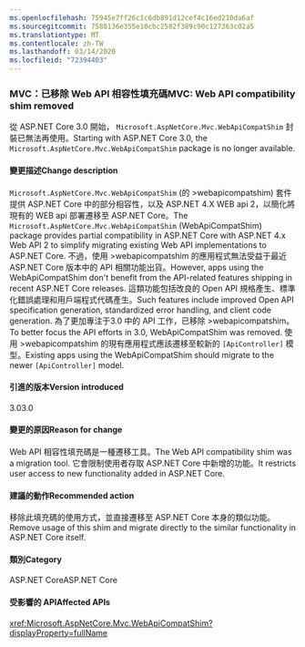 ```yaml
---
ms.openlocfilehash: 75945e7ff26c1c6db891d12cef4c16ed210da6af
ms.sourcegitcommit: 7588136e355e10cbc2582f389c90c127363c02a5
ms.translationtype: MT
ms.contentlocale: zh-TW
ms.lasthandoff: 03/14/2020
ms.locfileid: "72394403"
---
```

### <a name="mvc-web-api-compatibility-shim-removed"></a><span data-ttu-id="e5f9c-101">MVC：已移除 Web API 相容性填充碼</span><span class="sxs-lookup"><span data-stu-id="e5f9c-101">MVC: Web API compatibility shim removed</span></span>

<span data-ttu-id="e5f9c-102">從 ASP.NET Core 3.0 開始， `Microsoft.AspNetCore.Mvc.WebApiCompatShim` 封裝已無法再使用。</span><span class="sxs-lookup"><span data-stu-id="e5f9c-102">Starting with ASP.NET Core 3.0, the `Microsoft.AspNetCore.Mvc.WebApiCompatShim` package is no longer available.</span></span>

#### <a name="change-description"></a><span data-ttu-id="e5f9c-103">變更描述</span><span class="sxs-lookup"><span data-stu-id="e5f9c-103">Change description</span></span>

<span data-ttu-id="e5f9c-104">`Microsoft.AspNetCore.Mvc.WebApiCompatShim` (的 >webapicompatshim) 套件提供 ASP.NET Core 中的部分相容性，以及 ASP.NET 4.X WEB api 2，以簡化將現有的 WEB api 部署遷移至 ASP.NET Core。</span><span class="sxs-lookup"><span data-stu-id="e5f9c-104">The `Microsoft.AspNetCore.Mvc.WebApiCompatShim` (WebApiCompatShim) package provides partial compatibility in ASP.NET Core with ASP.NET 4.x Web API 2 to simplify migrating existing Web API implementations to ASP.NET Core.</span></span> <span data-ttu-id="e5f9c-105">不過，使用 >webapicompatshim 的應用程式無法受益于最近 ASP.NET Core 版本中的 API 相關功能出貨。</span><span class="sxs-lookup"><span data-stu-id="e5f9c-105">However, apps using the WebApiCompatShim don't benefit from the API-related features shipping in recent ASP.NET Core releases.</span></span> <span data-ttu-id="e5f9c-106">這類功能包括改良的 Open API 規格產生、標準化錯誤處理和用戶端程式代碼產生。</span><span class="sxs-lookup"><span data-stu-id="e5f9c-106">Such features include improved Open API specification generation, standardized error handling, and client code generation.</span></span> <span data-ttu-id="e5f9c-107">為了更加專注于3.0 中的 API 工作，已移除 >webapicompatshim。</span><span class="sxs-lookup"><span data-stu-id="e5f9c-107">To better focus the API efforts in 3.0, WebApiCompatShim was removed.</span></span> <span data-ttu-id="e5f9c-108">使用 >webapicompatshim 的現有應用程式應該遷移至較新的 `[ApiController]` 模型。</span><span class="sxs-lookup"><span data-stu-id="e5f9c-108">Existing apps using the WebApiCompatShim should migrate to the newer `[ApiController]` model.</span></span>

#### <a name="version-introduced"></a><span data-ttu-id="e5f9c-109">引進的版本</span><span class="sxs-lookup"><span data-stu-id="e5f9c-109">Version introduced</span></span>

<span data-ttu-id="e5f9c-110">3.0</span><span class="sxs-lookup"><span data-stu-id="e5f9c-110">3.0</span></span>

#### <a name="reason-for-change"></a><span data-ttu-id="e5f9c-111">變更的原因</span><span class="sxs-lookup"><span data-stu-id="e5f9c-111">Reason for change</span></span>

<span data-ttu-id="e5f9c-112">Web API 相容性填充碼是一種遷移工具。</span><span class="sxs-lookup"><span data-stu-id="e5f9c-112">The Web API compatibility shim was a migration tool.</span></span> <span data-ttu-id="e5f9c-113">它會限制使用者存取 ASP.NET Core 中新增的功能。</span><span class="sxs-lookup"><span data-stu-id="e5f9c-113">It restricts user access to new functionality added in ASP.NET Core.</span></span>

#### <a name="recommended-action"></a><span data-ttu-id="e5f9c-114">建議的動作</span><span class="sxs-lookup"><span data-stu-id="e5f9c-114">Recommended action</span></span>

<span data-ttu-id="e5f9c-115">移除此填充碼的使用方式，並直接遷移至 ASP.NET Core 本身的類似功能。</span><span class="sxs-lookup"><span data-stu-id="e5f9c-115">Remove usage of this shim and migrate directly to the similar functionality in ASP.NET Core itself.</span></span>

#### <a name="category"></a><span data-ttu-id="e5f9c-116">類別</span><span class="sxs-lookup"><span data-stu-id="e5f9c-116">Category</span></span>

<span data-ttu-id="e5f9c-117">ASP.NET Core</span><span class="sxs-lookup"><span data-stu-id="e5f9c-117">ASP.NET Core</span></span>

#### <a name="affected-apis"></a><span data-ttu-id="e5f9c-118">受影響的 API</span><span class="sxs-lookup"><span data-stu-id="e5f9c-118">Affected APIs</span></span>

<xref:Microsoft.AspNetCore.Mvc.WebApiCompatShim?displayProperty=fullName>

<!--

#### Affected APIs

N:Microsoft.AspNetCore.Mvc.WebApiCompatShim

-->
